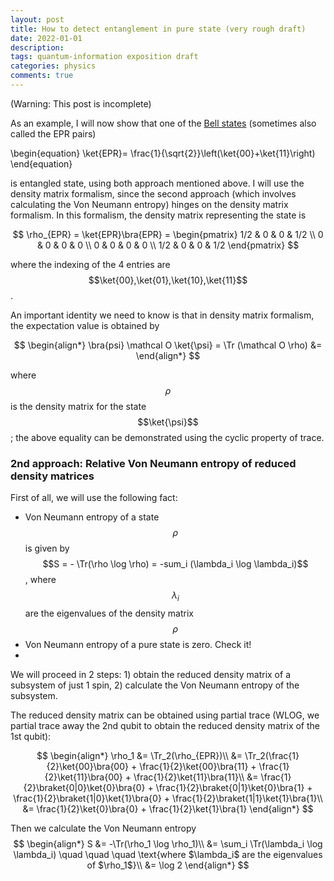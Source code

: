 ```yaml
---
layout: post
title: How to detect entanglement in pure state (very rough draft)
date: 2022-01-01
description: 
tags: quantum-information exposition draft
categories: physics
comments: true
---
```

(Warning: This post is incomplete)

As an example, I will now show that one of the [Bell states](https://en.wikipedia.org/wiki/Bell_state) (sometimes also called the EPR pairs)

\begin{equation}
\ket{EPR}= \frac{1}{\sqrt{2}}\left(\ket{00}+\ket{11}\right)
\end{equation}

is entangled state, using both approach mentioned above. I will use the density matrix formalism, since the second approach (which involves calculating the Von Neumann entropy) hinges on the density matrix formalism. In this formalism, the density matrix representing the state is 

$$
\rho_{EPR} = \ket{EPR}\bra{EPR} =
\begin{pmatrix}
1/2 & 0 & 0 & 1/2 \\
0 & 0 & 0 & 0 \\
0 & 0 & 0 & 0 \\
1/2 & 0 & 0 & 1/2
\end{pmatrix}
$$

where the indexing of the 4 entries are $$\ket{00},\ket{01},\ket{10},\ket{11}$$. 


An important identity we need to know is that in density matrix formalism, the expectation value is obtained by 

$$
\begin{align*}
\bra{psi} \mathcal O \ket{\psi} = \Tr (\mathcal O \rho)
&= 
\end{align*}
$$

where $$\rho$$ is the density matrix for the state $$\ket{\psi}$$; the above equality can be demonstrated using the cyclic property of trace. 




### 2nd approach: Relative Von Neumann entropy of reduced density matrices

First of all, we will use the following fact:
* Von Neumann entropy of a state $$\rho$$ is given by $$S = - \Tr(\rho \log \rho) = -sum_i (\lambda_i \log \lambda_i)$$, where $$\lambda_i$$ are the eigenvalues of the density matrix $$\rho$$
* Von Neumann entropy of a pure state is zero. Check it!
* 






We will proceed in 2 steps: 1) obtain the reduced density matrix of a subsystem of just 1 spin, 2) calculate the Von Neumann entropy of the subsystem. 

The reduced density matrix can be obtained using partial trace (WLOG, we partial trace away the 2nd qubit to obtain the reduced density matrix of the 1st qubit):

$$
\begin{align*}
\rho_1 &= \Tr_2(\rho_{EPR})\\
&= \Tr_2(\frac{1}{2}\ket{00}\bra{00} + \frac{1}{2}\ket{00}\bra{11} + \frac{1}{2}\ket{11}\bra{00} + \frac{1}{2}\ket{11}\bra{11}\\
&= \frac{1}{2}\braket{0|0}\ket{0}\bra{0} + \frac{1}{2}\braket{0|1}\ket{0}\bra{1} + \frac{1}{2}\braket{1|0}\ket{1}\bra{0} + \frac{1}{2}\braket{1|1}\ket{1}\bra{1}\\
&= \frac{1}{2}\ket{0}\bra{0} + \frac{1}{2}\ket{1}\bra{1}
\end{align*}
$$




Then we calculate the Von Neumann entropy
$$
\begin{align*}
S &= -\Tr(\rho_1 \log \rho_1)\\
&= \sum_i \Tr(\lambda_i \log \lambda_i) \quad \quad \quad \text{where $\lambda_i$ are the eigenvalues of $\rho_1$}\\
&= \log 2
\end{align*}
$$

